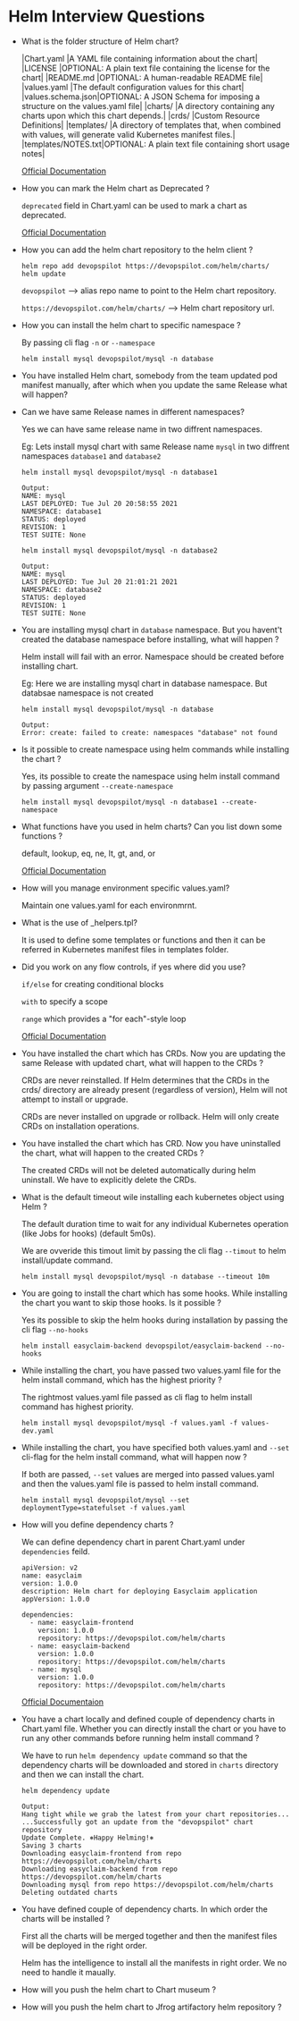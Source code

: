 # Helm Interview Questions

* What is the folder structure of Helm chart?

  |Chart.yaml        |A YAML file containing information about the chart|
  |LICENSE           |OPTIONAL: A plain text file containing the license for the chart|
  |README.md         |OPTIONAL: A human-readable README file|
  |values.yaml       |The default configuration values for this chart|
  |values.schema.json|OPTIONAL: A JSON Schema for imposing a structure on the values.yaml file|
  |charts/           |A directory containing any charts upon which this chart depends.|
  |crds/             |Custom Resource Definitions|
  |templates/        |A directory of templates that, when combined with values, will generate valid Kubernetes manifest files.|
  |templates/NOTES.txt|OPTIONAL: A plain text file containing short usage notes|

  
  [Official Documentation](https://helm.sh/docs/topics/charts/#the-chart-file-structure)

* How you can mark the Helm chart as Deprecated ?

  `deprecated` field in Chart.yaml can be used to mark a chart as deprecated.

  [Official Documentation](https://helm.sh/docs/topics/charts/#deprecating-charts)

* How you can add the helm chart repository to the helm client ?
  
  ```
  helm repo add devopspilot https://devopspilot.com/helm/charts/
  helm update
  ```

  `devopspilot` --> alias repo name to point to the Helm chart repository.
  
  `https://devopspilot.com/helm/charts/` --> Helm chart repository url.

* How you can install the helm chart to specific namespace ?

  By passing cli flag `-n` or `--namespace`

  ```
  helm install mysql devopspilot/mysql -n database
  ```

* You have installed Helm chart, somebody from the team updated pod manifest manually, after which when you update the same Release what will happen?


* Can we have same Release names in different namespaces?

  Yes we can have same release name in two diffrent namespaces.

  Eg: Lets install mysql chart with same Release name `mysql` in two diffrent namespaces `database1` and `database2`
  ```
  helm install mysql devopspilot/mysql -n database1
  ```
  ```
  Output:
  NAME: mysql
  LAST DEPLOYED: Tue Jul 20 20:58:55 2021
  NAMESPACE: database1
  STATUS: deployed
  REVISION: 1
  TEST SUITE: None
  ```
  ```
  helm install mysql devopspilot/mysql -n database2
  ```
  ```
  Output:
  NAME: mysql
  LAST DEPLOYED: Tue Jul 20 21:01:21 2021
  NAMESPACE: database2
  STATUS: deployed
  REVISION: 1
  TEST SUITE: None
  ```

* You are installing mysql chart in `database` namespace. But you havent't created the database namespace before installing, what will happen ?

  Helm install will fail with an error. Namespace should be created before installing chart.
  
  Eg: Here we are installing mysql chart in database namespace. But databsae namespace is not created
  ```
  helm install mysql devopspilot/mysql -n database 
  ```
  ```
  Output:
  Error: create: failed to create: namespaces "database" not found
  ```
* Is it possible to create namespace using helm commands while installing the chart ?

  Yes, its possible to create the namespace using helm install command by passing argument `--create-namespace`

  ```
  helm install mysql devopspilot/mysql -n database1 --create-namespace
  ```
  
* What functions have you used in helm charts? Can you list down some functions ?

  default, lookup, eq, ne, lt, gt, and, or

  [Official Documentation](https://helm.sh/docs/chart_template_guide/functions_and_pipelines/)

* How will you manage environment specific values.yaml?

  Maintain one values.yaml for each environmrnt.

* What is the use of _helpers.tpl?

  It is used to define some templates or functions and then it can be referred in Kubernetes manifest files in templates folder.

* Did you work on any flow controls, if yes where did you use?

  `if/else` for creating conditional blocks
  
  `with` to specify a scope
  
  `range` which provides a "for each"-style loop

  [Official Documentation](https://helm.sh/docs/chart_template_guide/control_structures/)

* You have installed the chart which has CRDs. Now you are updating the same Release with updated chart, what will happen to the CRDs ?

  CRDs are never reinstalled. If Helm determines that the CRDs in the crds/ directory are already present (regardless of version), Helm will not attempt to install or upgrade.

  CRDs are never installed on upgrade or rollback. Helm will only create CRDs on installation operations.

* You have installed the chart which has CRD. Now you have uninstalled the chart, what will happen to the created CRDs ?
  
  The created CRDs will not be deleted automatically during helm uninstall. We have to explicitly delete the CRDs.

* What is the default timeout wile installing each kubernetes object using Helm ?
  
  The default duration time to wait for any individual Kubernetes operation (like Jobs for hooks) (default 5m0s).

  We are ovveride this timout limit by passing the cli flag `--timout` to helm install/update command.

  ```
  helm install mysql devopspilot/mysql -n database --timeout 10m
  ```

* You are going to install the chart which has some hooks. While installing the chart you want to skip those hooks. Is it possible ?

  Yes its possible to skip the helm hooks during installation by passing the cli flag `--no-hooks`

  ```
  helm install easyclaim-backend devopspilot/easyclaim-backend --no-hooks
  ```

* While installing the chart, you have passed two values.yaml file for the helm install command, which has the highest priority ?
  
  The rightmost values.yaml file passed as cli flag to helm install command has highest priority.

  ```
  helm install mysql devopspilot/mysql -f values.yaml -f values-dev.yaml
  ```

* While installing the chart, you have specified both values.yaml and `--set` cli-flag for the helm install command, what will happen now ?

  If both are passed, `--set` values are merged into passed values.yaml and then the values.yaml file is passed to helm install command.

  ```
  helm install mysql devopspilot/mysql --set deploymentType=statefulset -f values.yaml
  ```

* How will you define dependency charts ?

  We can define dependency chart in parent Chart.yaml under `dependencies` feild.

  ```
  apiVersion: v2
  name: easyclaim
  version: 1.0.0
  description: Helm chart for deploying Easyclaim application
  appVersion: 1.0.0

  dependencies:
    - name: easyclaim-frontend
      version: 1.0.0
      repository: https://devopspilot.com/helm/charts
    - name: easyclaim-backend
      version: 1.0.0
      repository: https://devopspilot.com/helm/charts
    - name: mysql
      version: 1.0.0
      repository: https://devopspilot.com/helm/charts
  ```
  [Official Documentaion](https://helm.sh/docs/helm/helm_dependency/)

* You have a chart locally and defined couple of dependency charts in Chart.yaml file. Whether you can directly install the chart or you have to run any other commands before running helm install command ?

  We have to run `helm dependency update` command so that the dependency charts will be downloaded and stored in `charts` directory and then we can install the chart.
  ```
  helm dependency update
  ```
  ```
  Output:
  Hang tight while we grab the latest from your chart repositories...
  ...Successfully got an update from the "devopspilot" chart repository
  Update Complete. ⎈Happy Helming!⎈
  Saving 3 charts
  Downloading easyclaim-frontend from repo https://devopspilot.com/helm/charts
  Downloading easyclaim-backend from repo https://devopspilot.com/helm/charts
  Downloading mysql from repo https://devopspilot.com/helm/charts
  Deleting outdated charts
  ```

* You have defined couple of dependency charts. In which order the charts will be installed ?

  First all the charts will be merged together and then the manifest files will be deployed in the right order.

  Helm has the intelligence to install all the manifests in right order. We no need to handle it maually.

* How will you push the helm chart to Chart museum ?

* How will you push the helm chart to Jfrog artifactory helm repository ?
